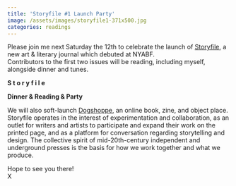 ```yaml
---
title: 'Storyfile #1 Launch Party'
image: /assets/images/storyfile1-371x500.jpg
categories: readings
---
```

Please join me next Saturday the 12th to celebrate the launch of [Storyfile](http://www.storyfile.online/), a new art & literary journal which debuted at NYABF.\
Contributors to the first two issues will be reading, including myself, alongside dinner and tunes.

**S t o r y f i l e**

**Dinner & Reading & Party**

We will also soft-launch [Dogshoppe](http://www.dogshoppe.biz/product/storyfile), an online book, zine, and object place.\
Storyfile operates in the interest of experimentation and collaboration, as an outlet for writers and artists to participate and expand their work on the printed page, and as a platform for conversation regarding storytelling and design. The collective spirit of mid-20th-century independent and underground presses is the basis for how we work together and what we produce.

Hope to see you there!\
X

